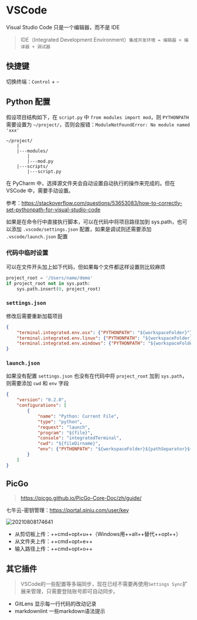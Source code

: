 # VSCode

Visual Studio Code 只是一个编辑器，而不是 IDE

> IDE（Integrated Development Environment）`集成开发环境 = 编辑器 + 编译器 + 调试器`

## 快捷键

切换终端：`Control` + `~`

## Python 配置

假设项目结构如下，在 `script.py` 中 `from modules import mod`，则 `PYTHONPATH` 需要设置为 `~/project/`，否则会报错：`ModuleNotFoundError: No module named 'xxx'`

```text
~/project/
    |
    |---modules/
        |
        |---mod.py
    |---scripts/
        |---script.py
```

在 PyCharm 中，选择源文件夹会自动设置自动执行的操作来完成的。但在 VSCode 中，需要手动设置。

参考：<https://stackoverflow.com/questions/53653083/how-to-correctly-set-pythonpath-for-visual-studio-code>

如果是在命令行中直接执行脚本，可以在代码中将项目路径加到 sys.path，也可以添加 `.vscode/settings.json` 配置，如果是调试则还需要添加 `.vscode/launch.json` 配置

### 代码中临时设置

可以在文件开头加上如下代码，但如果每个文件都这样设置则比较麻烦

```python
project_root = '/Users/name/demo'
if project_root not in sys.path:
    sys.path.insert(0, project_root)
```

### `settings.json`

修改后需要重新加载项目

```json
{
    "terminal.integrated.env.osx": {"PYTHONPATH": "${workspaceFolder}"},
    "terminal.integrated.env.linux": {"PYTHONPATH": "${workspaceFolder}"},
    "terminal.integrated.env.windows": {"PYTHONPATH": "${workspaceFolder}"}
}
```

### `launch.json`

如果没有配置 `settings.json` 也没有在代码中将 `project_root` 加到 `sys.path`，则需要添加 `cwd` 和 `env` 字段

```json
{
    "version": "0.2.0",
    "configurations": [
        {
            "name": "Python: Current File",
            "type": "python",
            "request": "launch",
            "program": "${file}",
            "console": "integratedTerminal",
            "cwd": "${fileDirname}",
            "env": {"PYTHONPATH": "${workspaceFolder}${pathSeparator}${env:PYTHONPATH}"}
        }
    ]
}
```

## PicGo

> <https://picgo.github.io/PicGo-Core-Doc/zh/guide/>

七牛云-密钥管理：<https://portal.qiniu.com/user/key>

![20210808174641](http://image.zuoright.com/20210808174641.png)

- 从剪切板上传：++cmd+opt+u++（Windows用++alt++替代++opt++）
- 从文件夹上传：++cmd+opt+e++
- 输入路径上传：++cmd+opt+o++

## 其它插件

> VSCode的一些配置等多端同步，现在已经不需要再使用`Settings Sync`扩展来管理，只需要登陆账号即可自动同步。

- GitLens 显示每一行代码的改动记录
- markdownlint 一些markdown语法提示
